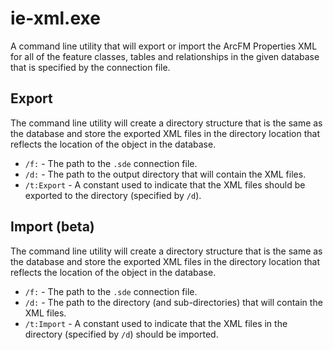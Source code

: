 ie-xml.exe
========
A command line utility that will export or import the ArcFM Properties XML for all of the feature classes, tables and relationships in the given database that is specified by the connection file. 

Export
------
The command line utility will create a directory structure that is the same as the database and store the exported XML files in the directory location that reflects the location of the object in the database.

- `/f:` - The path to the `.sde` connection file.
- `/d:` - The path to the output directory that will contain the XML files.
- `/t:Export` - A constant used to indicate that the XML files should be exported to the directory (specified by `/d`).

Import (beta)
------
The command line utility will create a directory structure that is the same as the database and store the exported XML files in the directory location that reflects the location of the object in the database.

- `/f:` - The path to the `.sde` connection file.
- `/d:` - The path to the directory (and sub-directories) that will contain the XML files.
- `/t:Import` - A constant used to indicate that the XML files in the directory (specified by `/d`) should be imported.
